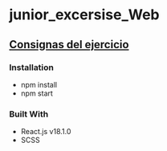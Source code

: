 # junior_excersise_Web

## [Consignas del ejercicio](https://docs.google.com/document/d/1W0DUV6irigAkMMdYkbt7QQbnoqhJHOGybnsqWxfqN9M/edit)

### Installation

* npm install
* npm start

### Built With

* React.js v18.1.0
* SCSS





